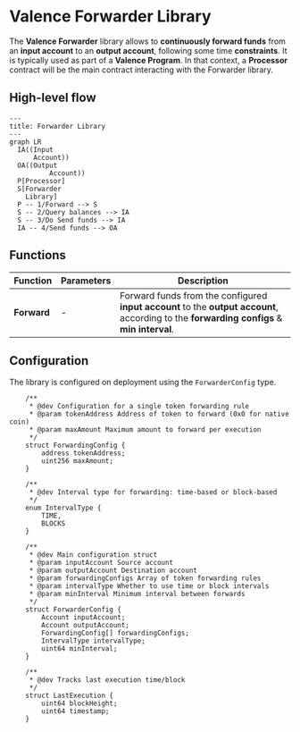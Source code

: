# Valence Forwarder Library

The **Valence Forwarder** library allows to **continuously forward funds** from an **input account** to an **output account**, following some time **constraints**. It is typically used as part of a **Valence Program**. In that context, a **Processor** contract will be the main contract interacting with the Forwarder library.

## High-level flow

```mermaid
---
title: Forwarder Library
---
graph LR
  IA((Input
      Account))
  OA((Output
		  Account))
  P[Processor]
  S[Forwarder
    Library]
  P -- 1/Forward --> S
  S -- 2/Query balances --> IA
  S -- 3/Do Send funds --> IA
  IA -- 4/Send funds --> OA
```

## Functions

| Function    | Parameters | Description                                                                                                                                |
| ----------- | ---------- | ------------------------------------------------------------------------------------------------------------------------------------------ |
| **Forward** | -          | Forward funds from the configured **input account** to the **output account**, according to the **forwarding configs** & **min interval**. |

## Configuration

The library is configured on deployment using the `ForwarderConfig` type.

```solidity
    /**
     * @dev Configuration for a single token forwarding rule
     * @param tokenAddress Address of token to forward (0x0 for native coin)
     * @param maxAmount Maximum amount to forward per execution
     */
    struct ForwardingConfig {
        address tokenAddress;
        uint256 maxAmount;
    }

    /**
     * @dev Interval type for forwarding: time-based or block-based
     */
    enum IntervalType {
        TIME,
        BLOCKS
    }

    /**
     * @dev Main configuration struct
     * @param inputAccount Source account
     * @param outputAccount Destination account
     * @param forwardingConfigs Array of token forwarding rules
     * @param intervalType Whether to use time or block intervals
     * @param minInterval Minimum interval between forwards
     */
    struct ForwarderConfig {
        Account inputAccount;
        Account outputAccount;
        ForwardingConfig[] forwardingConfigs;
        IntervalType intervalType;
        uint64 minInterval;
    }

    /**
     * @dev Tracks last execution time/block
     */
    struct LastExecution {
        uint64 blockHeight;
        uint64 timestamp;
    }
```
